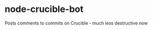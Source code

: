 node-crucible-bot
=================

Posts comments to commits on Crucible - much less destructive now
